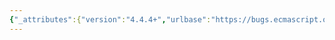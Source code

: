```yaml
---
{"_attributes":{"version":"4.4.4+","urlbase":"https://bugs.ecmascript.org/","maintainer":"dherman@mozilla.com"},"bug":{"bug_id":1495,"creation_ts":"2013-05-16 13:46:00 -0700","short_desc":"9.3.6: \"is return\"","delta_ts":"2013-07-15 17:03:58 -0700","product":"Draft for 6th Edition","component":"editorial issue","version":"Rev 15: May 14, 2013 Draft","rep_platform":"All","op_sys":"All","bug_status":"RESOLVED","resolution":"FIXED","priority":"Normal","bug_severity":"normal","everconfirmed":true,"reporter":{"uid":"jmdyck","name":"Michael Dyck"},"assigned_to":{"uid":"allen","name":"Allen Wirfs-Brock"},"long_desc":[{"commentid":4036,"comment_count":0,"who":{"uid":"jmdyck","name":"Michael Dyck"},"bug_when":"2013-05-16 13:46:44 -0700","thetext":"In 9.3.6 \"HasProperty (O, P)\",\nthe preamble has the sentence:\n    A Boolean value is return.\n\nChange \"return\" to \"returned\"."},{"commentid":4221,"comment_count":1,"who":{"uid":"allen","name":"Allen Wirfs-Brock"},"bug_when":"2013-06-17 16:40:39 -0700","thetext":"fixed in rev 16 editor's draft"},{"commentid":4463,"comment_count":2,"who":{"uid":"allen","name":"Allen Wirfs-Brock"},"bug_when":"2013-07-15 17:03:58 -0700","thetext":"fixed in rev16 draft.  July 15, 2013"}]}}
---
```

